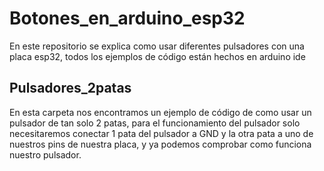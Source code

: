# Botones_en_arduino_esp32
En este repositorio se explica como usar diferentes pulsadores con una placa esp32, todos los ejemplos de código están hechos en arduino ide
## Pulsadores_2patas
En esta carpeta nos encontramos un ejemplo de código de como usar un pulsador de tan solo 2 patas, para el funcionamiento del pulsador solo necesitaremos conectar 1 pata del pulsador a GND y la otra pata a uno de nuestros pins de nuestra placa, y ya podemos comprobar como funciona nuestro pulsador.
